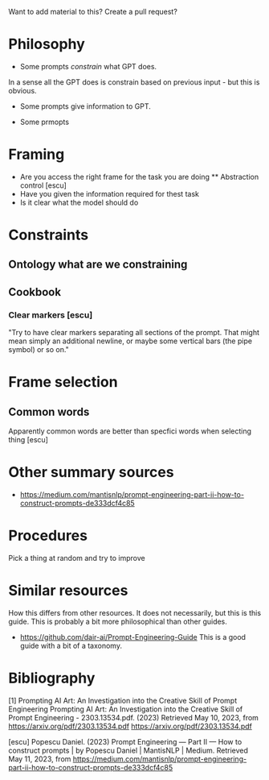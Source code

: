 Want to add material to this? Create a pull request?

# Philosophy

* Some prompts *constrain* what GPT does.

In a sense all the GPT does is constrain based on previous input - but this is obvious.

* Some prompts give information to GPT.

* Some prmopts

# Framing

* Are you access the right frame for the task you are doing
** Abstraction control [escu]
* Have you given the information required for thest task
* Is it clear what the model should do 


# Constraints

## Ontology what are we constraining

## Cookbook

### Clear markers [escu]

"Try to have clear markers separating all sections of the prompt. That might mean simply an additional newline, or maybe some vertical bars (the pipe symbol) or so on."


# Frame selection

## Common words

Apparently common words are better than specfici words when selecting thing [escu]

# Other summary sources

* https://medium.com/mantisnlp/prompt-engineering-part-ii-how-to-construct-prompts-de333dcf4c85



# Procedures

Pick a thing at random and try to improve

# Similar resources

How this differs from other resources. It does not necessarily, but this is this guide. This is probably a bit more philosophical than other guides.

* https://github.com/dair-ai/Prompt-Engineering-Guide  This is a good guide with a bit of a taxonomy.


# Bibliography

[1] Prompting AI Art: An Investigation into the Creative Skill of Prompt Engineering Prompting AI Art: An Investigation into the Creative Skill of Prompt Engineering - 2303.13534.pdf. (2023) Retrieved May 10, 2023, from https://arxiv.org/pdf/2303.13534.pdf
https://arxiv.org/pdf/2303.13534.pdf

[escu] Popescu Daniel. (2023) Prompt Engineering — Part II — How to construct prompts | by Popescu Daniel | MantisNLP | Medium. Retrieved May 11, 2023, from https://medium.com/mantisnlp/prompt-engineering-part-ii-how-to-construct-prompts-de333dcf4c85



